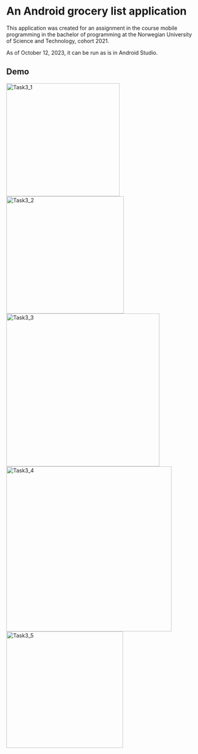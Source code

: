 # An Android grocery list application

This application was created for an assignment in the course mobile programming in the bachelor of programming at the Norwegian University of Science and Technology, cohort 2021.

As of October 12, 2023, it can be run as is in Android Studio.

## Demo

<img width="298" alt="Task3_1" src="https://github.com/ArnaudDuhamel/android_list_app/assets/113102976/1d539033-6633-4c20-8a1c-187b42ec0426">
<br>
<img width="309" alt="Task3_2" src="https://github.com/ArnaudDuhamel/android_list_app/assets/113102976/1cbdd4ee-3c43-41d2-8dab-a8cdcf23210e">
<br>
<img width="403" alt="Task3_3" src="https://github.com/ArnaudDuhamel/android_list_app/assets/113102976/797fe0c2-7872-4449-ba06-56bcfed8f234">
<br>
<img width="435" alt="Task3_4" src="https://github.com/ArnaudDuhamel/android_list_app/assets/113102976/40a818d8-d695-4198-a0ae-cbfcdeba28d8">
<br>
<img width="307" alt="Task3_5" src="https://github.com/ArnaudDuhamel/android_list_app/assets/113102976/4aeb51aa-f6c4-464a-a51d-ac42ea5b33d6">
